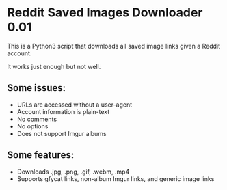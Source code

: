 # Reddit Saved Images Downloader 0.01
This is a Python3 script that downloads all saved image links given a Reddit account.

It works just enough but not well.

## Some issues:
* URLs are accessed without a user-agent
* Account information is plain-text
* No comments
* No options
* Does not support Imgur albums

## Some features:
* Downloads .jpg, .png, .gif, .webm, .mp4
* Supports gfycat links, non-album Imgur links, and generic image links

